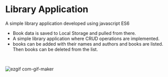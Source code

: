 # Library Application

A simple library application developed using javascript ES6 

* Book data is saved to Local Storage and pulled from there.
* A simple library application where CRUD operations are implemented.
* books can be added with their names and authors and books are listed. Then books can be deleted from the list. 
<br>

![ezgif com-gif-maker](https://user-images.githubusercontent.com/81221395/120997824-339bd200-c790-11eb-95db-3be9fa6cbfb0.gif)
